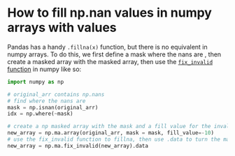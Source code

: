 # How to fill np.nan values in numpy arrays with values

Pandas has a handy `.fillna(x)` function, but there is no equivalent in numpy arrays. To do this, we first define a mask where the nans are , then create a masked array with the masked array, then use the [`fix_invalid` function](https://numpy.org/doc/stable/reference/generated/numpy.ma.fix_invalid.html?highlight=fix_invalid#numpy.ma.fix_invalid) in numpy like so:


```python
import numpy as np

# original_arr contains np.nans
# find where the nans are
mask = np.isnan(original_arr)
idx = np.where(~mask)

# create a np masked array with the mask and a fill value for the invalid values (ie nan)
new_array = np.ma.array(original_arr, mask = mask, fill_value=-10)
# use the fix_invalid function to fillna, then use .data to turn the masked array back to normal numpy array
new_array = np.ma.fix_invalid(new_array).data

```
